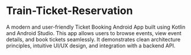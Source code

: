 # Train-Ticket-Reservation
A modern and user-friendly Ticket Booking Android App built using Kotlin and Android Studio. This app allows users to browse events, view event details, and book tickets seamlessly. It demonstrates clean architecture principles, intuitive UI/UX design, and integration with a backend API.
